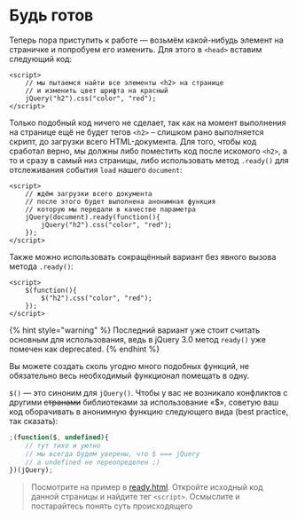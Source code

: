 # Будь готов

Теперь пора приступить к работе — возьмём какой-нибудь элемент на страничке и попробуем его изменить. Для этого в `<head>` вставим следующий код:

```markup
<script>
    // мы пытаемся найти все элементы <h2> на странице
    // и изменить цвет шрифта на красный
    jQuery("h2").css("color", "red");
</script>
```

Только подобный код ничего не сделает, так как на момент выполнения на странице ещё не будет тегов `<h2>` – слишком рано выполняется скрипт, до загрузки всего HTML-документа. Для того, чтобы код сработал верно, мы должны либо поместить код после искомого `<h2>`, а то и сразу в самый низ страницы, либо использовать метод `.ready()` для отслеживания события `load` нашего `document`:

```markup
<script>
    // ждём загрузки всего документа
    // после этого будет выполнена анонимная функция
    // которую мы передали в качестве параметра
    jQuery(document).ready(function(){
        jQuery("h2").css("color", "red");
    });
</script>
```

Также можно использовать сокращённый вариант без явного вызова метода `.ready()`:

```markup
<script>
    $(function(){
        $("h2").css("color", "red");
    });
</script>
```

{% hint style="warning" %}
Последний вариант уже стоит считать  основным для использования, ведь в jQuery 3.0 метод `ready()` уже помечен как deprecated.
{% endhint %}

Вы можете создать сколь угодно много подобных функций, не обязательно весь необходимый функционал помещать в одну.

`$()` — это синоним для `jQuery()`. Чтобы у вас не возникало конфликтов с другими ~~странами~~ библиотеками за использование «$», советую ваш код оборачивать в анонимную функцию следующего вида (best practice, так сказать):

```javascript
;(function($, undefined){
    // тут тихо и уютно
    // мы всегда будем уверены, что $ === jQuery
    // a undefined не переопределен ;)
})(jQuery);
```

> Посмотрите на пример в [ready.html](https://anton.shevchuk.name/book/code/ready.html). Откройте исходный код данной страницы и найдите тег `<script>`. Осмыслите и постарайтесь понять суть происходящего
